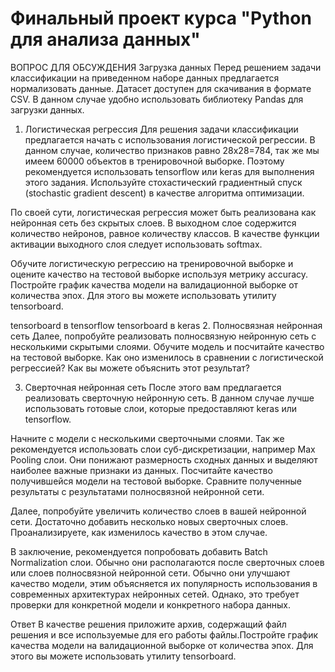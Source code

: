 # Финальный проект курса "Python для анализа данных"

ВОПРОС ДЛЯ ОБСУЖДЕНИЯ
Загрузка данных
Перед решением задачи классификации на приведенном наборе данных предлагается нормализовать данные. Датасет доступен для скачивания в формате CSV. В данном случае удобно использовать библиотеку Pandas для загрузки данных.

1. Логистическая регрессия
Для решения задачи классификации предлагается начать с использования логистической регрессии. В данном случае, количество признаков равно 28x28=784, так же мы имеем 60000 объектов в тренировочной выборке. Поэтому рекомендуется использовать tensorflow или keras для выполнения этого задания. Используйте стохастический градиентный спуск (stochastic gradient descent) в качестве алгоритма оптимизации.

По своей сути, логистическая регрессия может быть реализована как нейронная сеть без скрытых слоев. В выходном слое содержится количество нейронов, равное количеству классов. В качестве функции активации выходного слоя следует использовать softmax.

Обучите логистическую регрессию на тренировочной выборке и оцените качество на тестовой выборке используя метрику accuracy. Постройте график качества модели на валидационной выборке от количества эпох. Для этого вы можете использовать утилиту tensorboard.

tensorboard в tensorflow
tensorboard в keras
2. Полносвязная нейронная сеть
Далее, попробуйте реализовать полносвязную нейронную сеть с несколькими скрытыми слоями. Обучите модель и посчитайте качество на тестовой выборке. Как оно изменилось в сравнении с логистической регрессией? Как вы можете объяснить этот результат?

3. Сверточная нейронная сеть
После этого вам предлагается реализовать сверточную нейронную сеть. В данном случае лучше использовать готовые слои, которые предоставляют keras или tensorflow.

Начните с модели с несколькими сверточными слоями. Так же рекомендуется использовать слои суб-дискретизации, например Max Pooling слои. Они понижают размерность сходных данных и выделяют наиболее важные признаки из данных. Посчитайте качество получившейся модели на тестовой выборке. Сравните полученные результаты с результатами полносвязной нейронной сети.

Далее, попробуйте увеличить количество слоев в вашей нейронной сети. Достаточно добавить несколько новых сверточных слоев. Проанализируете, как изменилось качество в этом случае.

В заключение, рекомендуется попробовать добавить Batch Normalization слои. Обычно они располагаются после сверточных слоев или слоев полносвязной нейронной сети. Обычно они улучшают качество модели, этим объясняется их популярность использования в современных архитектурах нейронных сетей. Однако, это требует проверки для конкретной модели и конкретного набора данных.

Ответ
В качестве решения приложите архив, содержащий файл решения и все используемые для его работы файлы.Постройте график качества модели на валидационной выборке от количества эпох. Для этого вы можете использовать утилиту tensorboard.
